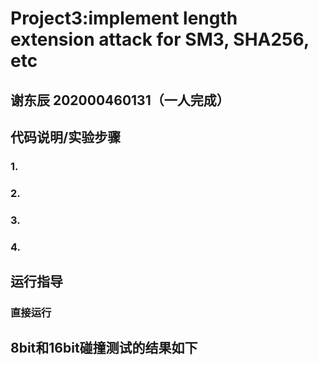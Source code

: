 # Project3:implement length extension attack for SM3, SHA256, etc
## 谢东辰 202000460131（一人完成）
## 代码说明/实验步骤
### 1.
### 2.
### 3.
### 4.
## 运行指导
### 直接运行
## 8bit和16bit碰撞测试的结果如下

